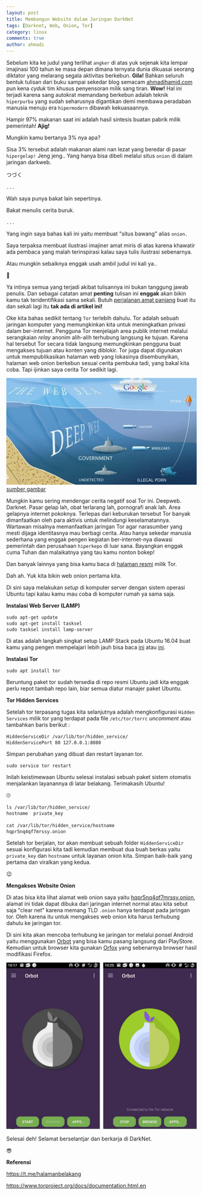 ```yaml
---
layout: post
title: Membangun Website dalam Jaringan DarkNet
tags: [Darknet, Web, Onion, Tor]
category: linux
comments: true
author: ahmadi
--- 
```


Sebelum kita ke judul yang terlihat `angker` di atas yuk sejenak kita lempar imajinasi 100 tahun ke masa depan dimana ternyata dunia dikuasai seorang diktator yang melarang segala aktivitas berkebun. **Gila!** Bahkan seluruh bentuk tulisan dari buku sampai sekedar blog semacam [ahmadihamid.com](ahmadihamid.com) pun kena *cyduk* tim khusus penyensoran milik sang tiran. **Wow!** 
Hal ini terjadi karena sang autokrat memandang berkebun adalah teknik `hiperpurba` yang sudah seharusnya digantikan demi membawa peradaban manusia menuju era `hipermodern` dibawah kekuasaannya.

Hampir 97% makanan saat ini adalah hasil sintesis buatan pabrik milik pemerintah! **Ajig!**

Mungkin kamu bertanya 3% nya apa?

Sisa 3% tersebut adalah makanan alami nan lezat yang beredar di pasar `hipergelap!` Jeng jeng.. Yang hanya bisa dibeli melalui situs `onion` di dalam jaringan darkweb.

つづく

`...`

Wah saya punya bakat lain sepertinya.

Bakat menulis cerita buruk.

`...`

Yang ingin saya bahas kali ini yaitu membuat "situs bawang" alias `onion.`

Saya terpaksa membuat ilustrasi imajiner amat miris di atas karena khawatir ada pembaca yang malah terinspirasi kalau saya tulis ilustrasi sebenarnya.

Atau mungkin sebaiknya enggak usah ambil judul ini kali ya..

🤔

Ya intinya semua yang terjadi akibat tulisannya ini bukan tanggung jawab penulis. Dan sebagai catatan amat **penting** tulisan ini **enggak** akan bikin kamu tak teridentifikasi sama sekali. Butuh [perjalanan amat panjang](https://www.bentasker.co.uk/documentation/linux/307-building-a-tor-hidden-service-from-scratch-part-1)  buat itu dan sekali lagi itu **tak ada di artikel ini!**

Oke kita bahas sedikit tentang `Tor` terlebih dahulu. Tor adalah sebuah jaringan komputer yang memungkinkan kita untuk meningkatkan privasi dalam ber-internet. Pengguna Tor menjelajah area publik internet melalui serangkaian *relay* anonim alih-alih terhubung langsung ke tujuan. Karena hal tersebut Tor secara tidak langsung memungkinkan pengguna buat mengakses tujuan atau konten yang diblokir. Tor juga dapat digunakan untuk mempublikasikan halaman web yang lokasinya disembunyikan, halaman web onion berkebun sesuai cerita pembuka tadi, yang bakal kita coba. Tapi ijinkan saya cerita Tor sedikit lagi.

![](/img/tor-deepweb.jpg)
[sumber gambar](https://dreammarketdrugs.com/the-deep-web-dark-web-and-the-darknet-marketplaces/) 

Mungkin kamu sering mendengar cerita negatif soal Tor ini. Deepweb. Darknet. Pasar gelap lah, obat terlarang lah, pornografi anak lah. Area gelapnya internet pokoknya. Terlepas dari keburukan tersebut Tor banyak dimanfaatkan oleh para aktivis untuk melindungi keselamatannya. Wartawan misalnya memanfaatkan jaringan Tor agar narasumber yang mesti dijaga identitasnya mau berbagi cerita. Atau hanya sekedar manusia sederhana yang enggak pengen kegiatan ber-internet-nya diawasi pemerintah dan perusahaan `hiperkepo` di luar sana. Bayangkan enggak cuma Tuhan dan malaikatnya yang tau kamu nonton bokep! 

Dan banyak lainnya yang bisa kamu baca di [halaman resmi](https://www.torproject.org/about/overview.html.en) milik Tor.

Dah ah. Yuk kita bikin web onion pertama kita.

Di sini saya melakukan *setup* di komputer server dengan sistem operasi Ubuntu tapi kalau kamu mau coba di komputer rumah ya sama saja.

**Instalasi Web Server (LAMP)**

```shell
sudo apt-get update
sudo apt-get install tasksel
sudo tasksel install lamp-server
```

Di atas adalah langkah singkat setup LAMP Stack pada Ubuntu 16.04 buat kamu yang pengen mempelajari lebih jauh bisa baca [ini](https://help.ubuntu.com/lts/serverguide/index.html) atau [ini](https://www.digitalocean.com/community/tutorials/how-to-install-linux-apache-mysql-php-lamp-stack-on-ubuntu-16-04).

**Instalasi Tor**

```shell
sudo apt install tor
```

Beruntung paket tor sudah tersedia di repo resmi Ubuntu jadi kita enggak perlu repot tambah repo lain, biar semua diatur manajer paket Ubuntu.

**Tor Hidden Services**

Setelah tor terpasang tugas kita selanjutnya adalah mengkonfigurasi `Hidden Services` milik tor yang terdapat pada file `/etc/tor/torrc` *uncomment* atau tambahkan baris berikut :

```
HiddenServiceDir /var/lib/tor/hidden_service/
HiddenServicePort 80 127.0.0.1:8080
```

Simpan perubahan yang dibuat dan restart layanan tor. 

```shell
sudo service tor restart
```

Inilah keistimewaan Ubuntu selesai instalasi sebuah paket sistem otomatis menjalankan layanannya di latar belakang. Terimakasih Ubuntu!

🙄

```shell
ls /var/lib/tor/hidden_service/
hostname  private_key

cat /var/lib/tor/hidden_service/hostname 
hqpr5nq4qf7mrssy.onion
```
Setelah tor berjalan, tor akan membuat sebuah folder `HiddenServiceDir` sesuai konfigurasi kita tadi kemudian membuat dua buah berkas yaitu `private_key` dan `hostname` untuk layanan onion kita. Simpan baik-baik yang pertama dan viralkan yang kedua.

😉

**Mengakses Website Onion**

Di atas bisa kita lihat alamat web onion saya yaitu [hqpr5nq4qf7mrssy.onion](hqpr5nq4qf7mrssy.onion), alamat ini tidak dapat dibuka dari jaringan internet normal atau kita sebut saja "clear net" karena memang TLD `.onion` hanya terdapat pada jaringan tor. Oleh karena itu untuk mengakses web onion kita harus terhubung dahulu ke jaringan tor.

Di sini kita akan mencoba terhubung ke jaringan tor melalui ponsel Android yaitu menggunakan [Orbot](https://play.google.com/store/apps/details?id=org.torproject.android) yang bisa kamu pasang langsung dari PlayStore. Kemudian untuk browser kita gunakan [Orfox](https://play.google.com/store/apps/details?id=info.guardianproject.orfox) yang sebenarnya browser hasil modifikasi Firefox.

![](/img/tor-orbot.jpg)

Selesai deh! Selamat berselantjar dan berkarja di DarkNet.

😎

**Referensi**

<https://t.me/halamanbelakang>

<https://www.torproject.org/docs/documentation.html.en>
